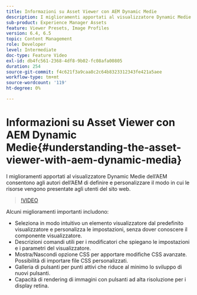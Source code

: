 ```yaml
---
title: Informazioni su Asset Viewer con AEM Dynamic Medie
description: I miglioramenti apportati al visualizzatore Dynamic Medie dell’AEM consentono agli autori dell’AEM di definire e personalizzare il modo in cui le risorse vengono presentate agli utenti del sito web.
sub-product: Experience Manager Assets
feature: Viewer Presets, Image Profiles
version: 6.4, 6.5
topic: Content Management
role: Developer
level: Intermediate
doc-type: Feature Video
exl-id: db4fc561-2368-4df8-9b02-fc08afa00805
duration: 254
source-git-commit: f4c621f3a9caa8c2c64b8323312343fe421a5aee
workflow-type: tm+mt
source-wordcount: '119'
ht-degree: 0%

---
```


# Informazioni su Asset Viewer con AEM Dynamic Medie{#understanding-the-asset-viewer-with-aem-dynamic-media}

I miglioramenti apportati al visualizzatore Dynamic Medie dell’AEM consentono agli autori dell’AEM di definire e personalizzare il modo in cui le risorse vengono presentate agli utenti del sito web.

>[!VIDEO](https://video.tv.adobe.com/v/17783?quality=12&learn=on)

Alcuni miglioramenti importanti includono:

* Seleziona in modo intuitivo un elemento visualizzatore dal predefinito visualizzatore e personalizza le impostazioni, senza dover conoscere il componente visualizzatore.
* Descrizioni comandi utili per i modificatori che spiegano le impostazioni e i parametri del visualizzatore.
* Mostra/Nascondi opzione CSS per apportare modifiche CSS avanzate. Possibilità di importare file CSS personalizzati.
* Galleria di pulsanti per punti attivi che riduce al minimo lo sviluppo di nuovi pulsanti.
* Capacità di rendering di immagini con pulsanti ad alta risoluzione per i display retina.
